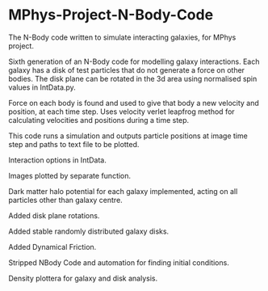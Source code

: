 # MPhys-Project-N-Body-Code
The N-Body code written to simulate interacting galaxies, for MPhys project.

Sixth generation of an N-Body code for modelling galaxy interactions. Each galaxy has a disk of test particles that do not generate a force on other bodies. The disk plane can be rotated in the 3d area using normalised spin values in IntData.py.

Force on each body is found and used to give that body a new velocity and position, at each time step. Uses velocity verlet leapfrog method for calculating velocities and positions during a time step.

This code runs a simulation and outputs particle positions at image time step and paths to text file to be plotted.

Interaction options in IntData.

Images plotted by separate function.

Dark matter halo potential for each galaxy implemented, acting on all particles other than galaxy centre.

Added disk plane rotations.

Added stable randomly distributed galaxy disks.

Added Dynamical Friction.

Stripped NBody Code and automation for finding initial conditions.

Density plottera for galaxy and disk analysis.
